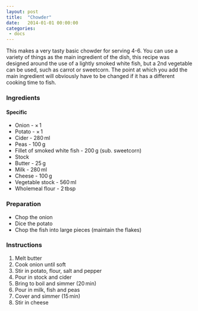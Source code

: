 ```yaml
---
layout: post
title:  "Chowder"
date:   2014-01-01 00:00:00
categories:
 - docs
---
```


This makes a very tasty basic chowder for serving 4-6. You can use a variety of
things as the main ingredient of the dish, this recipe was designed around the
use of a lightly smoked white fish, but a 2nd vegetable can be used, such as
carrot or sweetcorn. The point at which you add the main ingredient will
obviously have to be changed if it has a different cooking time to fish.

### Ingredients

#### Specific

* Onion - × 1
* Potato - × 1
* Cider - 280 ml
* Peas - 100 g
* Fillet of smoked white fish - 200 g (sub. sweetcorn)
* Stock
* Butter - 25 g
* Milk - 280 ml
* Cheese - 100 g
* Vegetable stock - 560 ml
* Wholemeal flour - 2 tbsp

### Preparation

* Chop the onion
* Dice the potato
* Chop the fish into large pieces (maintain the flakes)

### Instructions

1. Melt butter
2. Cook onion until soft
3. Stir in potato, flour, salt and pepper
4. Pour in stock and cider
5. Bring to boil and simmer (20 min)
6. Pour in milk, fish and peas
7. Cover and simmer (15 min)
8. Stir in cheese
